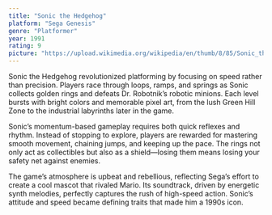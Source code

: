 ```yaml
---
title: "Sonic the Hedgehog"
platform: "Sega Genesis"
genre: "Platformer"
year: 1991
rating: 9
picture: "https://upload.wikimedia.org/wikipedia/en/thumb/8/85/Sonic_the_Hedgehog_1_Genesis_box_art.jpg/220px-Sonic_the_Hedgehog_1_Genesis_box_art.jpg"
---
```


Sonic the Hedgehog revolutionized platforming by focusing on speed rather than precision. Players race through loops, ramps, and springs as Sonic collects golden rings and defeats Dr. Robotnik’s robotic minions. Each level bursts with bright colors and memorable pixel art, from the lush Green Hill Zone to the industrial labyrinths later in the game.

Sonic’s momentum-based gameplay requires both quick reflexes and rhythm. Instead of stopping to explore, players are rewarded for mastering smooth movement, chaining jumps, and keeping up the pace. The rings not only act as collectibles but also as a shield—losing them means losing your safety net against enemies.

The game’s atmosphere is upbeat and rebellious, reflecting Sega’s effort to create a cool mascot that rivaled Mario. Its soundtrack, driven by energetic synth melodies, perfectly captures the rush of high-speed action. Sonic’s attitude and speed became defining traits that made him a 1990s icon.
